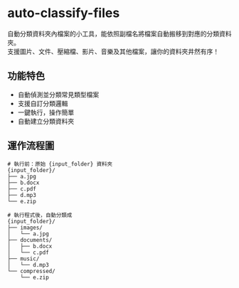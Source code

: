 # auto-classify-files

自動分類資料夾內檔案的小工具，能依照副檔名將檔案自動搬移到對應的分類資料夾。  
支援圖片、文件、壓縮檔、影片、音樂及其他檔案，讓你的資料夾井然有序！

## 功能特色

- 自動偵測並分類常見類型檔案
- 支援自訂分類邏輯
- 一鍵執行，操作簡單
- 自動建立分類資料夾
  
## 運作流程圖

```commandline
# 執行前：原始 {input_folder} 資料夾
{input_folder}/
├── a.jpg
├── b.docx
├── c.pdf
├── d.mp3
└── e.zip

# 執行程式後，自動分類成
{input_folder}/
├── images/
│   └── a.jpg
├── documents/
│   ├── b.docx
│   └── c.pdf
├── music/
│   └── d.mp3
└── compressed/
    └── e.zip
```
